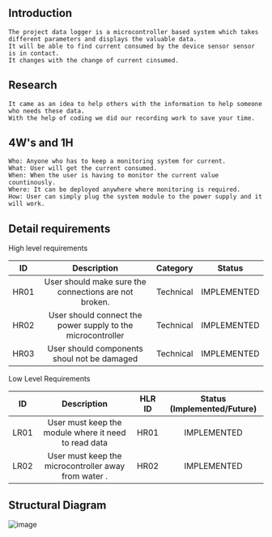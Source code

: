 ## Introduction
    The project data logger is a microcontroller based system which takes different parameters and displays the valuable data.
    It will be able to find current consumed by the device sensor sensor is in contact. 
    It changes with the change of current cinsumed.
    
## Research
    It came as an idea to help others with the information to help someone who needs these data.
    With the help of coding we did our recording work to save your time.
    
## 4W's and 1H
    Who: Anyone who has to keep a monitoring system for current.
    What: User will get the current consumed.
    When: When the user is having to monitor the current value countinously.
    Where: It can be deployed anywhere where monitoring is required.
    How: User can simply plug the system module to the power supply and it will work.

## Detail requirements

High level requirements

|**ID**|**Description**|**Category**|**Status**|
| :-: | :-: | :-: | :-: |
|HR01|User should make sure the connections are not broken.|Technical|IMPLEMENTED|
|HR02|User should connect the power supply to the microcontroller |Technical|IMPLEMENTED|
|HR03|User should components shoul not be damaged|Technical|IMPLEMENTED|

Low Level Requirements

|**ID**|**Description**|**HLR ID**|**Status (Implemented/Future)**|
| :-: | :-: | :-: | :-: |
|LR01|User must keep the module where it need to read data|HR01|IMPLEMENTED|
|LR02|User must keep the microcontroller away from water .|HR02|IMPLEMENTED|

## Structural Diagram
![image](https://user-images.githubusercontent.com/94223490/144378372-034b6f81-3534-4e9f-b06a-ce31808ce5db.png)

